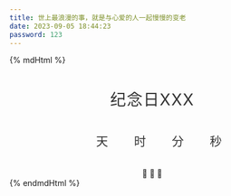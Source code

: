 ```yaml
---
title: 世上最浪漫的事，就是与心爱的人一起慢慢的变老
date: 2023-09-05 18:44:23
password: 123
---
```

{% mdHtml %}
<style lang="less" scoped>
    .countDown1container {
        color: #333;
        margin: 0 auto;
        text-align: center;
    }

    .countDown1container > h1 {
        font-weight: normal;
        letter-spacing: .125vw;
        text-transform: uppercase;
    }

    .countDown1ul > li {
        display: inline-block;
        font-size: 1.5em;
        list-style-type: none;
        padding: 1em;
        text-transform: uppercase;
    }

    .countDown1ul > li span {
        display: block;
        font-size: 4.5vw;
    }

    .countDown1ul > .emoji {
        display: none;
        padding: 1vw;
    }

    .countDown1ul > .emoji span {
        font-size: 4vw;
        padding: 0 .5vw;
    }
</style>
<style>
    .progress {
        font-size: 1.2em;
        height: 20px;
        background: rgba(255, 255, 255, 0.05);
        border-radius: 2px;
        border: 1px solid black;
    }

    .progress--active .progress__bar {
        opacity: 1;
    }

    .progress__text {
        width: 20em;
        padding: 0 0.9em;
        position: absolute;
    }

    .progress__text em {
        font-style: normal;
    }

    .progress__bar {
        color: black;
        font-size: 12px;
        font-weight: normal;
        text-shadow: 0 1px 1px rgba(0, 0, 0, 0.6);
        line-height: 19px;
        display: block;
        position: relative;
        top: -1px;
        left: -1px;
        width: 0%;
        height: 100%;
        opacity: 0;
        border: 1px solid;
        border-radius: 2px 0 0 2px;
        background-size: 100px 30px, 130px 30px, 130px 30px;
        background-position: -20% center, right center, left center;
        background-repeat: no-repeat, no-repeat, no-repeat;
        transition: opacity 0.2s ease, width 0.8s ease-out, background-color 1s ease, border-color 0.3s ease, box-shadow 1s ease;
        -webkit-animation: pulse 2s ease-out infinite;
        animation: pulse 2s ease-out infinite;
        background-color: rgba(201, 4, 20, 0.95);
        background-image: linear-gradient(90deg, rgba(226, 4, 22, 0) 10%, rgba(250, 6, 26, 0.8) 30%, #fb1f31 70%, rgba(250, 6, 26, 0.8) 80%, rgba(226, 4, 22, 0) 90%), linear-gradient(to right, rgba(251, 31, 49, 0) 0%, #fb1f31 100%), linear-gradient(to left, rgba(251, 31, 49, 0) 0%, #fb1f31 100%);
        border-color: #fb3848;
        box-shadow: 0 0 0.6em #fa061a inset, 0 0 0.4em #e20416 inset, 0 0 0.5em rgba(201, 4, 20, 0.5), 0 0 0.1em rgba(254, 206, 210, 0.5);
    }

    .progress__bar--orange {
        background-color: rgba(201, 47, 0, 0.95);
        background-image: linear-gradient(90deg, rgba(227, 53, 0, 0) 10%, rgba(252, 59, 0, 0.8) 30%, #ff4d17 70%, rgba(252, 59, 0, 0.8) 80%, rgba(227, 53, 0, 0) 90%), linear-gradient(to right, rgba(255, 77, 23, 0) 0%, #ff4d17 100%), linear-gradient(to left, rgba(255, 77, 23, 0) 0%, #ff4d17 100%);
        border-color: #ff6030;
        box-shadow: 0 0 0.6em #fc3b00 inset, 0 0 0.4em #e33500 inset, 0 0 0.5em rgba(201, 47, 0, 0.5), 0 0 0.1em rgba(255, 214, 201, 0.5);
    }

    .progress__bar--yellow {
        background-color: rgba(232, 158, 0, 0.95);
        background-image: linear-gradient(90deg, rgba(255, 174, 3, 0) 10%, rgba(255, 183, 28, 0.8) 30%, #ffbf36 70%, rgba(255, 183, 28, 0.8) 80%, rgba(255, 174, 3, 0) 90%), linear-gradient(to right, rgba(255, 191, 54, 0) 0%, #ffbf36 100%), linear-gradient(to left, rgba(255, 191, 54, 0) 0%, #ffbf36 100%);
        border-color: #ffc74f;
        box-shadow: 0 0 0.6em #ffb71c inset, 0 0 0.4em #ffae03 inset, 0 0 0.5em rgba(232, 158, 0, 0.5), 0 0 0.1em rgba(255, 248, 232, 0.5);
    }

    .progress__bar--green {
        background-color: rgba(0, 178, 23, 0.95);
        background-image: linear-gradient(90deg, rgba(0, 204, 26, 0) 10%, rgba(0, 229, 30, 0.8) 30%, #00ff21 70%, rgba(0, 229, 30, 0.8) 80%, rgba(0, 204, 26, 0) 90%), linear-gradient(to right, rgba(0, 255, 33, 0) 0%, #00ff21 100%), linear-gradient(to left, rgba(0, 255, 33, 0) 0%, #00ff21 100%);
        border-color: #19ff37;
        box-shadow: 0 0 0.6em #00e51e inset, 0 0 0.4em #00cc1a inset, 0 0 0.5em rgba(0, 178, 23, 0.5), 0 0 0.1em rgba(178, 255, 188, 0.5);
    }

    .progress__bar--blue {
        background-color: rgba(18, 135, 204, 0.95);
        background-image: linear-gradient(90deg, rgba(20, 151, 227, 0) 10%, rgba(37, 162, 236, 0.8) 30%, #3dacee 70%, rgba(37, 162, 236, 0.8) 80%, rgba(20, 151, 227, 0) 90%), linear-gradient(to right, rgba(61, 172, 238, 0) 0%, #3dacee 100%), linear-gradient(to left, rgba(61, 172, 238, 0) 0%, #3dacee 100%);
        border-color: #54b6f0;
        box-shadow: 0 0 0.6em #25a2ec inset, 0 0 0.4em #1497e3 inset, 0 0 0.5em rgba(18, 135, 204, 0.5), 0 0 0.1em rgba(225, 242, 252, 0.5);
    }

    .progress__bar:before, .progress__bar:after {
        content: "";
        position: absolute;
        right: -1px;
        top: -10px;
        width: 1px;
        height: 40px;
    }

    .progress__bar:before {
        width: 7px;
        right: -4px;
        background: radial-gradient(ellipse at center, rgba(255, 255, 255, 0.4) 0%, rgba(255, 255, 255, 0) 75%);
    }

    .progress__bar:after {
        background: linear-gradient(to bottom, rgba(255, 255, 255, 0) 0%, rgba(255, 255, 255, 0.3) 25%, rgba(255, 255, 255, 0.3) 75%, rgba(255, 255, 255, 0) 100%);
    }

    .progress--complete .progress__bar {
        -webkit-animation: none;
        animation: none;
        border-radius: 2px;
    }

    .progress--complete .progress__bar:after, .progress--complete .progress__bar:before {
        opacity: 0;
    }

    @-webkit-keyframes pulse {
        0% {
            background-position: -50% center, right center, left center;
        }
        100% {
            background-position: 150% center, right center, left center;
        }
    }

    @keyframes pulse {
        0% {
            background-position: -50% center, right center, left center;
        }
        100% {
            background-position: 150% center, right center, left center;
        }
    }

    #progressList > div {
        margin: 10px;
    }

</style>
<div class="countDown1container">
    <h1 id="headline">纪念日xxx</h1>
    <div id="countdown">
        <ul class="countDown1ul">
            <li><span id="days"></span>天</li>
            <li><span id="hours"></span>时</li>
            <li><span id="minutes"></span>分</li>
            <li><span id="seconds"></span>秒</li>
        </ul>
    </div>
    <div id="content" class="emoji">
        <span>🥳</span>
        <span>🎉</span>
        <span>🎂</span>
    </div>
</div>
<div id="progressList">
</div>
<script src="https://cdn.jsdelivr.net/npm/dayjs@1/dayjs.min.js"></script>
<script>
    const dataList = [
        {
            text: '结婚纪念日',
            year: 2023,
            dateInfo: '01-06'
        },
        {
            text: '婚礼纪念日',
            year: 2023,
            dateInfo: '04-09'
        },
        {
            text: '求婚纪念日',
            year: 2022,
            dateInfo: '12-24'
        },
        {
            text: '八筒生日',
            year: 2022,
            dateInfo: '04-25'
        },
        {
            text: '段美女生日',
            year: 1998,
            dateInfo: '10-11'
        },
        {
            text: '易帅哥生日',
            year: 1998,
            dateInfo: '10-07'
        },
        {
            text: '安安生日',
            year: 2024,
            dateInfo: '01-08'
        },
    ]
    let $progressList = document.getElementById("progressList");
    let result = ''
    const orange = 25,
        yellow = 50,
        green = 75;
    const formatNowDate = dayjs().format("YYYY-MM-DD");
    for (let i = 0; i < dataList.length; i++) {
        let percent = 0;
        const dataListElement = dataList[i];
        const yearNow = dayjs().year();
        dataListElement.nextDate = yearNow + '-' + dataListElement.dateInfo
        let diffDays = dayjs(dataListElement.nextDate).diff(formatNowDate, 'days');
        if (diffDays < 0) {
            dataListElement.nextDate = (yearNow + 1) + '-' + dataListElement.dateInfo
            diffDays = dayjs(dataListElement.nextDate).diff(formatNowDate, 'days');
        }
        if (diffDays !== 365) {
            percent = (365 - diffDays) / 365 * 100
        }
        dataListElement.percent = percent
        dataListElement.diffDays = diffDays
    }
    let dataSortList = dataList.sort((d1, d2) => d1.diffDays - d2.diffDays)
    for (let i = 0; i < dataSortList.length; i++) {
        const dataListElement = dataSortList[i];
        const percent = dataListElement.percent
        let progressClass = 'progress progress--active'
        let progress__barClass = 'progress__bar'
        let progress__barStyle = `width:  ${percent}%`
        let emText = `还剩${dataListElement.diffDays}天`
        if (percent >= 100) {
            progressClass += " progress--complete ";
            progress__barClass += " progress__bar--blue ";
            emText = "就是今天";
        } else {
            if (percent >= green) {
                progress__barClass += " progress__bar--green ";
            } else if (percent >= yellow) {
                progress__barClass += " progress__bar--yellow ";
            } else if (percent >= orange) {
                progress__barClass += " progress__bar--orange ";
            }
        }
        result += `<div class="${progressClass}">
                        <b style="${progress__barStyle}" class="${progress__barClass}">
                            <span class="progress__text">
                              ${dataListElement.text}: <em>${emText}</em>
                            </span>
                        </b>
                    </div>`
    }
    $progressList.innerHTML = result
    // 倒计时，取最近的
    const dataSortListElement = dataSortList[0];
    let $headline = document.getElementById("headline");
    $headline.innerText = dataSortListElement.text
    let $days = document.getElementById("days");
    $days.innerText = dataSortListElement.diffDays
    // 时分秒
    const second = 1000,
        minute = second * 60,
        hour = minute * 60,
        day = hour * 24;
    const countDown = new Date(dataSortListElement.nextDate).getTime(),
        x = setInterval(function () {
            const now = new Date().getTime(),
                distance = countDown - now;
            document.getElementById("days").innerText = Math.floor(distance / (day)),
                document.getElementById("hours").innerText = Math.floor((distance % (day)) / (hour)),
                document.getElementById("minutes").innerText = Math.floor((distance % (hour)) / (minute)),
                document.getElementById("seconds").innerText = Math.floor((distance % (minute)) / second);

            //do something later when date is reached
            if (distance < 0) {
                document.getElementById("headline").innerText = "It's my birthday!";
                document.getElementById("countdown").style.display = "none";
                document.getElementById("content").style.display = "block";
                clearInterval(x);
            }
        }, 0)
</script>
{% endmdHtml %}